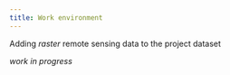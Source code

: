 ```yaml
---
title: Work environment
---
```


Adding *raster* remote sensing data to the project dataset

<!--more-->


_work in progress_
